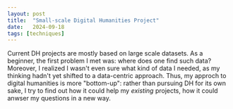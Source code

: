 ```yaml
---
layout: post
title:  "Small-scale Digital Humanities Project"
date:   2024-09-18
tags: [techniques]
---
```


Current DH projects are mostly based on large scale datasets. As a beginner, the first problem I met was: where does one find such data? Moreover, I realized I wasn't even sure what kind of data I needed, as my thinking hadn't yet shifted to a data-centric approach. Thus, my approch to digital humanities is more "bottom-up": rather than pursuing DH for its own sake, I try to find out how it could help my _existing_ projects, how it could anwser my questions in a new way. 





 
